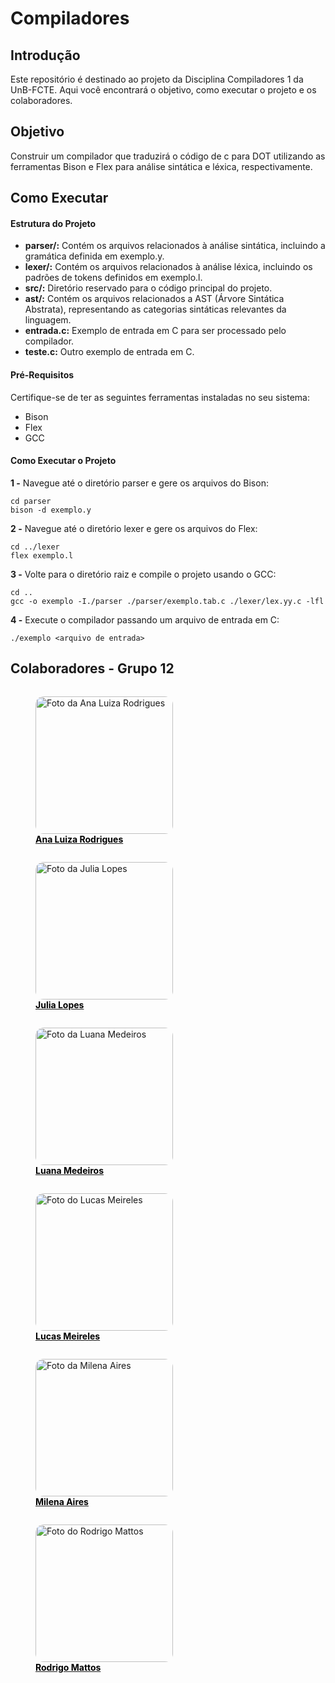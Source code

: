 # Compiladores

## Introdução

Este repositório é destinado ao projeto da Disciplina Compiladores 1 da UnB-FCTE. Aqui você encontrará o objetivo, como executar o projeto e os colaboradores.

## Objetivo

Construir um compilador que traduzirá o código de c para DOT utilizando as ferramentas Bison e Flex para análise sintática e léxica, respectivamente.

## Como Executar

#### Estrutura do Projeto

- **parser/:** Contém os arquivos relacionados à análise sintática, incluindo a gramática definida em exemplo.y.
- **lexer/:** Contém os arquivos relacionados à análise léxica, incluindo os padrões de tokens definidos em exemplo.l.
- **src/:** Diretório reservado para o código principal do projeto.
- **ast/:** Contém os arquivos relacionados a AST (Árvore Sintática Abstrata), representando as categorias sintáticas relevantes da linguagem.
- **entrada.c:** Exemplo de entrada em C para ser processado pelo compilador.
- **teste.c:** Outro exemplo de entrada em C.

#### Pré-Requisitos

Certifique-se de ter as seguintes ferramentas instaladas no seu sistema:

- Bison
- Flex
- GCC

#### Como Executar o Projeto

**1 -** Navegue até o diretório parser e gere os arquivos do Bison:

```
cd parser
bison -d exemplo.y
```

**2 -** Navegue até o diretório lexer e gere os arquivos do Flex:

```
cd ../lexer
flex exemplo.l
```

**3 -** Volte para o diretório raiz e compile o projeto usando o GCC:

```
cd ..
gcc -o exemplo -I./parser ./parser/exemplo.tab.c ./lexer/lex.yy.c -lfl
```

**4 -** Execute o compilador passando um arquivo de entrada em C:

```
./exemplo <arquivo de entrada>
```

## Colaboradores - Grupo 12

<div  class="HomeProfiles" style="justify-content: center; display: flex; flex-direction: column">

<a href="https://github.com/analuizargds" target="_blank">
    <figure>
      <img  src="https://github.com/analuizargds.png" alt="Foto da Ana Luiza Rodrigues" width="220px" style="border-radius: 6%">
      <figcaption style="font-weight: bold; color: #000000;">Ana Luiza Rodrigues</figcaption>
    </figure>
  </a>

<a href="https://github.com/WonnzDA" target="_blank">
    <figure>
      <img  src="https://github.com/WonnzDA.png" alt="Foto da Julia Lopes" width="220px" style="border-radius: 6%">
      <figcaption style="font-weight: bold; color: #000000;">Julia Lopes</figcaption>
    </figure>
  </a>

<a href="https://github.com/LuaMedeiros" target="_blank">
    <figure>
      <img  src="https://github.com/LuaMedeiros.png" alt="Foto da Luana Medeiros" width="220px" style="border-radius: 6%">
      <figcaption style="font-weight: bold; color: #000000;">Luana Medeiros</figcaption>
    </figure>
  </a>

<a href="https://github.com/Katuner" target="_blank">
    <figure>
      <img  src="https://github.com/Katuner.png" alt="Foto do Lucas Meireles" width="220px" style="border-radius: 6%">
      <figcaption style="font-weight: bold; color: #000000;">Lucas Meireles</figcaption>
    </figure>
  </a>

<a href="https://github.com/milenaaires" target="_blank">
    <figure>
      <img  src="https://github.com/milenaaires.png" alt="Foto da Milena Aires" width="220px" style="border-radius: 6%">
      <figcaption style="font-weight: bold; color: #000000;">Milena Aires</figcaption>
    </figure>
  </a>

<a href="https://github.com/Rodrigomfab88" target="_blank">
    <figure>
      <img  src="https://github.com/Rodrigomfab88.png" alt="Foto do Rodrigo Mattos" width="220px" style="border-radius: 6%">
      <figcaption style="font-weight: bold; color: #000000;">Rodrigo Mattos</figcaption>
    </figure>
  </a>

</div>